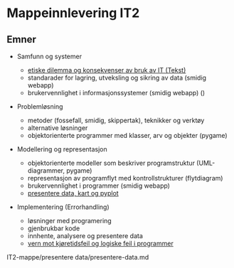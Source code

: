 # Mappeinnlevering IT2

## Emner

- Samfunn og systemer
    - [etiske dilemma og konsekvenser av bruk av IT (Tekst)](./Samfunn-og-systemer/Et-dystopisk-haap.md)
    - standarader for lagring, utveksling og sikring av data (smidig webapp)
    - brukervennlighet i informasjonssystemer (smidig webapp)
()
- Problemløsning
    - metoder (fossefall, smidig, skippertak), teknikker og verktøy
    - alternative løsninger
    - objektorienterte programmer med klasser, arv og objekter (pygame)


- Modellering og representasjon 
    - objektorienterte modeller som beskriver programstruktur (UML-diagrammer, pygame)
    - representasjon av programflyt med kontrollstrukturer (flytdiagram)
    - brukervennlighet i programmer (smidig webapp)
    - [presentere data, kart og pyplot](./presentere-data/presentere-data.md)

- Implementering (Errorhandling)
    - løsninger med programering 
    - gjenbrukbar kode
    - innhente, analysere og presentere data
    - [vern mot kjøretidsfeil og logiske feil i programmer](./implementering/feilhaandtering.md)


IT2-mappe/presentere data/presentere-data.md
